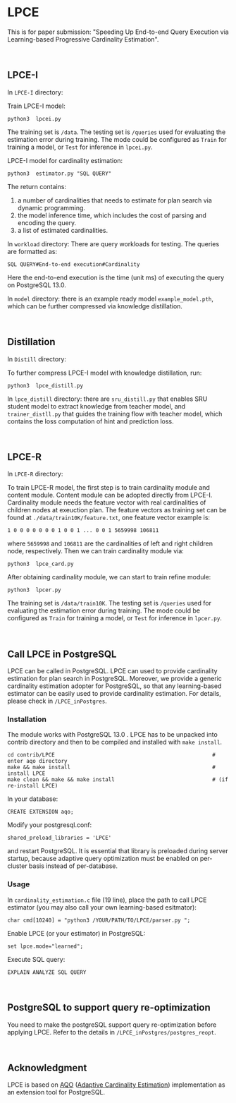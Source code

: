 
# LPCE
This is for paper submission: "Speeding Up End-to-end Query Execution via Learning-based Progressive Cardinality Estimation".


<br/> 

## LPCE-I
In `LPCE-I` directory:


Train LPCE-I model:
```
python3  lpcei.py
```
The training set is `/data`.
The testing set is `/queries` used for evaluating the estimation error during training. 
The mode could be configured as `Train` for training a model, or `Test` for inference in `lpcei.py`.

LPCE-I model for cardinality estimation:
```
python3  estimator.py "SQL QUERY"
```
The return contains: 
1) a number of cardinalities that needs to estimate for plan search via dynamic programming.
2) the model inference time, which includes the cost of parsing and encoding the query.
3) a list of estimated cardinalities. 


In `workload` directory:
There are query workloads for testing. The queries are formatted as:
```
SQL QUERY#End-to-end execution#Cardinality
```
Here the end-to-end execution is the time (unit ms) of executing the query on PostgreSQL 13.0.

In `model` directory:
there is an example ready model `example_model.pth`, which can be further compressed via knowledge distillation.




<br/> 

## Distillation
In `Distill` directory:

To further compress LPCE-I model with knowledge distillation, run:
```
python3  lpce_distill.py
```
In `lpce_distill` directory:
there are `sru_distill.py` that enables SRU student model to extract knowledge from teacher model,
and `trainer_distll.py` that guides the training flow with teacher model, which contains the loss computation of hint and prediction loss.



<br/> 

## LPCE-R
In `LPCE-R` directory:

To train LPCE-R model, the first step is to train cardinality module and content module.
Content module can be adopted directly from LPCE-I.
Cardinality module needs the feature vector with real cardinalities of children nodes at exeuction plan. 
The feature vectors as training set can be found at `./data/train10K/feature.txt`, one feature vector example is:
```
1 0 0 0 0 0 0 0 1 0 0 1 ... 0 0 1 5659998 106811
```
where `5659998` and `106811` are the cardinalities of left and right children node, respectively.
Then we can train cardinality module via:
```
python3  lpce_card.py
```
After obtaining cardinality module, we can start to train refine module:
```
python3  lpcer.py
```
The training set is `/data/train10K`.
The testing set is `/queries` used for evaluating the estimation error during training. 
The mode could be configured as `Train` for training a model, or `Test` for inference in `lpcer.py`.









<br/> 
 
## Call LPCE in PostgreSQL
LPCE can be called in PostgreSQL.
LPCE can used to provide cardinality estimation for plan search in PostgreSQL.
Moreover, we provide a generic cardinality estimation adopter for PostgreSQL, so that any learning-based estimator can be easily used to provide cardinality estimation. 
For details, please check in `/LPCE_inPostgres`.



### Installation

The module works with PostgreSQL 13.0 .
LPCE has to be unpacked into contrib directory and then to be compiled and
installed with `make install`.

```
cd contrib/LPCE                                                  # enter aqo directory
make && make install                                             # install LPCE
make clean && make && make install                               # (if re-install LPCE)
```

In your database:

`CREATE EXTENSION aqo;`

Modify your postgresql.conf:

`shared_preload_libraries = 'LPCE'`

and restart PostgreSQL. It is essential that library is preloaded during server startup, because
adaptive query optimization must be enabled on per-cluster basis instead
of per-database.



### Usage

In `cardinality_estimation.c` file (19 line), place the path to call LPCE estimator (you may also call your own learning-based esitmator):

`char cmd[10240] = "python3 /YOUR/PATH/TO/LPCE/parser.py ";`

Enable LPCE (or your estimator) in PostgreSQL:

`set lpce.mode="learned";`


Execute SQL query:

`EXPLAIN ANALYZE SQL QUERY`







<br/> 

## PostgreSQL to support query re-optimization
You need to make the postgreSQL support query re-optimization before applying LPCE.
Refer to the details in `/LPCE_inPostgres/postgres_reopt`. 



<br/>

## Acknowledgment
LPCE is based on [AQO](https://github.com/postgrespro/aqo) ([Adaptive Cardinality Estimation](https://arxiv.org/abs/1711.08330)) implementation as an extension tool for PostgreSQL.
